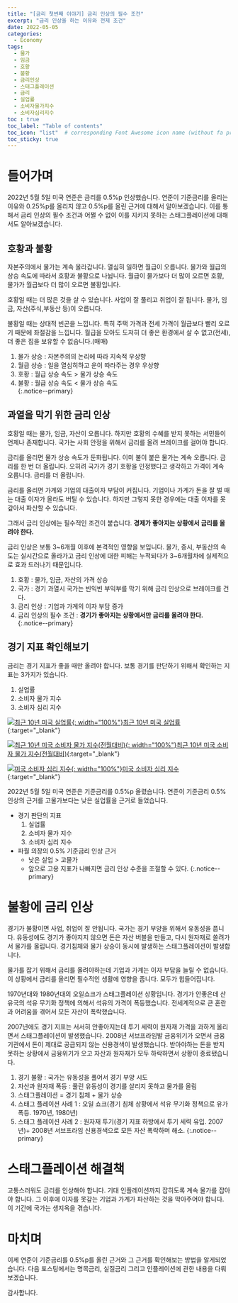 ```yaml
---
title: "[금리 첫번째 이야기] 금리 인상의 필수 조건"
excerpt: "금리 인상을 하는 이유와 전제 조건"
date: 2022-05-05
categories:
  - Economy
tags:
  - 물가
  - 임금
  - 호황
  - 불황
  - 금리인상
  - 스태그플레이션
  - 금리
  - 실업률
  - 소비자물가지수
  - 소비자심리지수
toc : true
toc_label: "Table of contents"
toc_icon: "list"  # corresponding Font Awesome icon name (without fa prefix)
toc_sticky: true
---
```

 
# 들어가며

2022년 5월 5일 미국 연준은 금리를 0.5%p 인상했습니다. 연준이 기준금리를 올리는 이유와 0.25%p를 올리지 않고 0.5%p를 올린 근거에 대해서 알아보겠습니다. 이를 통해서 금리 인상의 필수 조건과 어쩔 수 없이 이를 지키지 못하는 스태그플레이션에 대해서도 알아보겠습니다.  

## 호황과 불황
자본주의에서 물가는 계속 올라갑니다. 열심히 일하면 월급이 오릅니다. 물가와 월급의 상승 속도에 따라서 호황과 불황으로 나뉩니다. 월급이 물가보다 더 많이 오르면 호황, 물가가 월급보다 더 많이 오르면 불황입니다.  

호황일 때는 더 많은 것을 살 수 있습니다. 사업이 잘 풀리고 취업이 잘 됩니다. 물가, 임금, 자산(주식,부동산 등)이 오릅니다.

불황일 때는 상대적 빈곤을 느낍니다. 특히 주택 가격과 전세 가격이 월급보다 빨리 오르기 때문에 좌절감을 느낍니다. 월급을 모아도 도저히 더 좋은 환경에서 살 수 없고(전세), 더 좋은 집을 보유할 수 없습니다.(매매)  

1. 물가 상승 : 자본주의의 논리에 따라 지속적 우상향  
1. 월급 상승 : 일을 열심히하고 운이 따라주는 경우 우상향  
1. 호황 : 월급 상승 속도 > 물가 상승 속도  
1. 불황 : 월급 상승 속도 < 물가 상승 속도  
{:.notice--primary}

## 과열을 막기 위한 금리 인상

호황일 때는 물가, 임금, 자산이 오릅니다. 하지만 호황의 수혜를 받지 못하는 서민들이 언제나 존재합니다. 국가는 사회 안정을 위해서 금리를 올려 브레이크를 걸어야 합니다.  

금리를 올리면 물가 상승 속도가 둔화됩니다. 이미 불이 붙은 물가는 계속 오릅니다. 금리를 한 번 더 올립니다. 오히려 국가가 경기 호황을 인정했다고 생각하고 가격이 계속 오릅니다. 금리를 더 올립니다. 

금리를 올리면 가계와 기업의 대출이자 부담이 커집니다. 기업이나 가계가 돈을 잘 벌 때는 대출 이자가 올라도 버틸 수 있습니다. 하지만 그렇지 못한 경우에는 대출 이자를 못갚아서 파산할 수 있습니다.  

그래서 금리 인상에는 필수적인 조건이 붙습니다. **경제가 좋아지는 상황에서 금리를 올려야 한다.**

금리 인상은 보통 3~6개월 이후에 본격적인 영향을 보입니다. 물가, 증시, 부동산의 속도는 실시간으로 올라가고 금리 인상에 대한 피해는 누적되다가 3~6개월차에 실제적으로 효과 드러나기 때문입니다.  

1. 호황 : 물가, 임금, 자산의 가격 상승  
1. 국가 : 경기 과열시 국가는 빈익빈 부익부를 막기 위해 금리 인상으로 브레이크를 건다.  
1. 금리 인상 : 기업과 가계의 이자 부담 증가  
1. 금리 인상의 필수 조건 : **경기가 좋아지는 상황에서만 금리를 올려야 한다.**
{:.notice--primary}

## 경기 지표 확인해보기

금리는 경기 지표가 좋을 때만 올려야 합니다. 보통 경기를 판단하기 위해서 확인하는 지표는 3가지가 있습니다.  

1. 실업률
2. 소비자 물가 지수
3. 소비자 심리 지수

[![최근 10년 미국 실업률][1]{: width="100%"}최근 10년 미국 실업률][2]{:target="_blank"}

[![최근 10년 미국 소비자 물가 지수(전월대비)][3]{: width="100%"}최근 10년 미국 소비자 물가 지수(전월대비)][4]{:target="_blank"}

[![미국 소비자 심리 지수][5]{: width="100%"}미국 소비자 심리 지수][6]{:target="_blank"}

2022년 5월 5일 미국 연준은 기준금리를 0.5%p 올렸습니다. 연준이 기준금리 0.5% 인상의 근거를 고물가보다는 낮은 실업률을 근거로 들었습니다. 

- 경기 판단의 지표
  1. 실업률
  2. 소비자 물가 지수
  3. 소비자 심리 지수
- 파월 의장의 0.5% 기준금리 인상 근거
  - 낮은 실업 > 고물가
  - 앞으로 고용 지표가 나빠지면 금리 인상 수준을 조절할 수 있다.
{:.notice--primary}

# 불황에 금리 인상

경기가 불황이면 사업, 취업이 잘 안됩니다. 국가는 경기 부양을 위해서 유동성을 풉니다. 유동성에도 경기가 좋아지지 않으면 돈은 자산 버블을 만들고, 다시 원자재로 쏠려가서 물가를 올립니다. 경기침체와 물가 상승이 동시에 발생하는 스태그플레이션이 발생합니다.  

물가를 잡기 위해서 금리를 올려야하는데 기업과 가계는 이자 부담을 늘릴 수 없습니다. 이 상황에서 금리를 올리면 필수적인 생활에 영향을 줍니다. 모두가 힘들어집니다.   

1970년대와 1980년대의 오일쇼크가 스태그플레이션 상황입니다. 경기가 안좋은데 산유국의 석유 무기화 정책에 의해서 석유의 가격이 폭등했습니다. 전세계적으로 큰 혼란과 어려움을 겪어서 모든 자산이 폭락했습니다.  

2007년에도 경기 지표는 서서히 안좋아지는데 투기 세력이 원자재 가격을 과하게 올리면서 스태그플레이션이 발생했습니다. 2008년 서브프라임발 금융위기가 오면서 금융기관에서 돈이 제대로 공급되지 않는 신용경색이 발생했습니다. 받아야하는 돈을 받지 못하는 상황에서 금융위기가 오고 자산과 원자재가 모두 하락하면서 상황이 종료됐습니다.  

1. 경기 불황 : 국가는 유동성을 풀어서 경기 부양 시도  
1. 자산과 원자재 폭등 : 풀린 유동성이 경기를 살리지 못하고 물가를 올림  
1. 스태그플레이션 = 경기 침체 + 물가 상승  
1. 스태그 플레이션 사례 1 : 오일 쇼크(경기 침체 상황에서 석유 무기화 정책으로 유가   폭등. 1970년, 1980년)
2. 스태그 플레이션 사례 2 : 원자재 투기(경기 지표 하방에서 투기 세력 유입. 2007년)+ 2008년 서브프라임 신용경색으로 모든 자산 폭락하며 해소.
{:.notice--primary}

# 스태그플레이션 해결책

고통스러워도 금리를 인상해야 합니다. 기대 인플레이션까지 잡히도록 계속 물가를 잡아야 합니다. 그 이후에 이자를 못갚는 기업과 가계가 파산하는 것을 막아주어야 합니다. 이 기간에 국가는 생지옥을 겪습니다.  

# 마치며

이제 연준이 기준금리를 0.5%p를 올린 근거와 그 근거를 확인해보는 방법을 알게되었습니다. 다음 포스팅에서는 명목금리, 실질금리 그리고 인플레이션에 관한 내용을 다뤄보겠습니다.  

감사합니다.  

<!-- 최근 10년 미국 실업률 -->
[1]: https://fred.stlouisfed.org/graph/fredgraph.png?g=OGsX
[2]: https://fred.stlouisfed.org/graph/?g=OGsX
<!-- 최근 10년 미국 소비자 물가 지수(전월대비) -->
[3]: https://fred.stlouisfed.org/graph/fredgraph.png?g=OJ3Y
[4]: https://fred.stlouisfed.org/graph/?g=OJ3Y
<!-- 소비자 심리 지수 -->
[5]: https://fred.stlouisfed.org/graph/fredgraph.png?g=OViv
[6]: https://fred.stlouisfed.org/graph/?g=OViw

